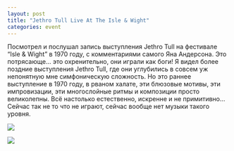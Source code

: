 ```yaml
---
layout: post
title: "Jethro Tull Live At The Isle & Wight"
categories: event
---
```

Посмотрел и послушал запись выступления Jethro Tull на фестивале “Isle &#38; Wight” в 1970 году, с комментариями самого Яна Андерсона. Это потрясающе… это охренительно, они играли как боги! Я видел более поздние выступления Jethro Tull, где они углубились в совсем уж непонятную мне симфоническую сложность. Но это раннее выступление в 1970 году, в рваном халате, эти блюзовые мотивы, эти импровизации, эти многослойные ритмы и композиции просто великолепны. Всё настолько естественно, искренне и не примитивно… Сейчас так не то что не играют, сейчас вообще нет музыки такого уровня.

![](https://pics.livejournal.com/quillcraft/pic/0007rw1b)

![](https://pics.livejournal.com/quillcraft/pic/0007shpf)